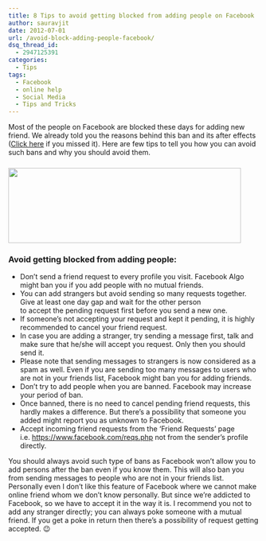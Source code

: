```yaml
---
title: 8 Tips to avoid getting blocked from adding people on Facebook
author: sauravjit
date: 2012-07-01
url: /avoid-block-adding-people-facebook/
dsq_thread_id:
  - 2947125391
categories:
  - Tips
tags:
  - Facebook
  - online help
  - Social Media
  - Tips and Tricks
---
```

Most of the people on Facebook are blocked these days for adding new friend. We already told you the reasons behind this ban and its after effects ([Click here][1] if you missed it). Here are few tips to tell you how you can avoid such bans and why you should avoid them.

### <img class="aligncenter size-full wp-image-59180" title="frnd-rqst" src="http://cdn.devilsworkshop.org/files/2012/07/frnd-rqst.jpg" alt="" width="467" height="151" />

### Avoid getting blocked from adding people:

  * Don&#8217;t send a friend request to every profile you visit. Facebook Algo might ban you if you add people with no mutual friends.
  * You can add strangers but avoid sending so many requests together. Give at least one day gap and wait for the other person to accept the pending request first before you send a new one.
  * If someone&#8217;s not accepting your request and kept it pending, it is highly recommended to cancel your friend request.
  * In case you are adding a stranger, try sending a message first, talk and make sure that he/she will accept you request. Only then you should send it.
  * Please note that sending messages to strangers is now considered as a spam as well. Even if you are sending too many messages to users who are not in your friends list, Facebook might ban you for adding friends.
  * Don&#8217;t try to add people when you are banned. Facebook may increase your period of ban.
  * Once banned, there is no need to cancel pending friend requests, this hardly makes a difference. But there&#8217;s a possibility that someone you added might report you as unknown to Facebook.
  * Accept incoming friend requests from the &#8216;Friend Requests&#8217; page i.e. <a href="https://www.facebook.com/reqs.php" onclick="_gaq.push(['_trackEvent', 'outbound-article', 'https://www.facebook.com/reqs.php', 'https://www.facebook.com/reqs.php']);" >https://www.facebook.com/reqs.php</a> not from the sender&#8217;s profile directly.

You should always avoid such type of bans as Facebook won&#8217;t allow you to add persons after the ban even if you know them. This will also ban you from sending messages to people who are not in your friends list. Personally even I don&#8217;t like this feature of Facebook where we cannot make online friend whom we don&#8217;t know personally. But since we&#8217;re addicted to Facebook, so we have to accept it in the way it is. I recommend you not to add any stranger directly; you can always poke someone with a mutual friend. If you get a poke in return then there&#8217;s a possibility of request getting accepted. 😉

 [1]: http://devilsworkshop.org/this-friend-request-cant-be-sent-another-irritating-feature-by-facebook-and-how-to-deal-with-it/
